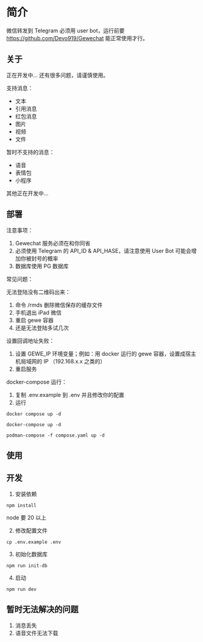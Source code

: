 # 简介

微信转发到 Telegram
必须用 user bot，运行前要 https://github.com/Devo919/Gewechat 能正常使用才行。

## 关于

正在开发中... 还有很多问题，请谨慎使用。


支持消息：

- 文本
- 引用消息
- 红包消息
- 图片
- 视频
- 文件


暂时不支持的消息：

- 语音
- 表情包
- 小程序

其他正在开发中...

## 部署

注意事项：
1. Gewechat 服务必须在和你同省
2. 必须使用 Telegram 的 API_ID & API_HASE，请注意使用 User Bot 可能会增加你被封号的概率
3. 数据库使用 PG 数据库

常见问题：

无法登陆没有二维码出来：
1. 命令 /rmds 删除微信保存的缓存文件
2. 手机退出 iPad 微信
3. 重启 gewe 容器
4. 还是无法登陆多试几次

设置回调地址失败：
1. 设置 GEWE_IP 环境变量；例如：用 docker 运行的 gewe 容器，设置成宿主机局域网的 IP （192.168.x.x 之类的）
2. 重启服务



docker-compose 运行：
1. 复制 .env.example 到 .env 并且修改你的配置
2. 运行

```shell
docker compose up -d

docker-compose up -d

podman-compose -f compose.yaml up -d
```

## 使用




## 开发

1. 安装依赖

```shell
npm install
```

node 要 20 以上

2. 修改配置文件

```shell
cp .env.example .env
```

3. 初始化数据库

```shell
npm run init-db
```

4. 启动

```shell
npm run dev
```

## 暂时无法解决的问题

1. 消息丢失
2. 语音文件无法下载